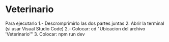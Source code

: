 # Veterinario

Para ejecutarlo
1.- Descromprimirlo las dos partes juntas
2.  Abrir la terminal (si usar Visual Studio Code)
2.- Colocar: cd "Ubicacion del archivo 'Veterinario'"
3.  Colocar: npm run dev
